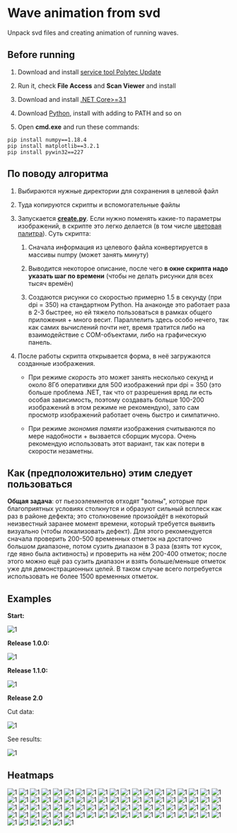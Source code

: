 # Wave animation from svd
Unpack svd files and creating animation of running waves.

## Before running

1. Download and install [service tool Polytec Update](http://swdownload.polytec.com/polyupdate/PolytecUpdateSetup.exe)

2. Run it, check **File Access** and **Scan Viewer** and install

3. Download and install [.NET Core>=3.1](https://dotnet.microsoft.com/download)

3. Download [Python](https://www.python.org/downloads/), install with adding to PATH and so on

4. Open **cmd.exe** and run these commands:

```
pip install numpy==1.18.4
pip install matplotlib==3.2.1
pip install pywin32==227
```


## По поводу алгоритма

1. Выбираются нужные директории для сохранения в целевой файл

2. Туда копируются скрипты и вспомогательные файлы

3. Запускается [**create.py**](https://github.com/PasaOpasen/Wave-animation-from-svd/blob/master/target/create.py). Если нужно поменять какие-то параметры изображений, в скрипте это легко делается (в том числе [цветовая палитра](https://matplotlib.org/3.2.1/tutorials/colors/colormaps.html)). Суть скрипта:
  
    1. Сначала информация из целевого файла конвертируется в массивы numpy (может занять минуту)
  
    2. Выводится некоторое описание, после чего **в окне скрипта надо указать шаг по времени** (чтобы не делать рисунки для всех тысяч времён)
  
    3. Создаются рисунки со скоростью примерно 1.5 в секунду (при dpi = 350) на стандартном Python. На анаконде это работает раза в 2-3 быстрее, но ей тяжело пользоваться в рамках общего приложения + много весит. Параллелить здесь особо нечего, так как самих вычислений почти нет, время тратится либо на взаимодействие с COM-объектами, либо на графическую панель.

4. После работы скрипта открывается форма, в неё загружаются созданные изображения. 

    * При режиме *скорость* это может занять несколько секунд и около 8Гб оперативки для 500 изображений при dpi = 350 (это больше проблема .NET, так что от разрешения вряд ли есть особая зависимость, поэтому создавать больше 100-200 изображений в этом режиме не рекомендую), зато сам просмотр изображений работает очень быстро и симпатично. 
  
    * При режиме *экономия памяти* изображения считываются по мере надобности + вызвается сборщик мусора. Очень рекомендую использовать этот вариант, так как потери в скорости незаметны.

## Как (предположительно) этим следует пользоваться

**Общая задача**: от пьезоэлементов отходят "волны", которые при благоприятных условиях столкнутся и образуют сильный всплеск как раз в районе дефекта; это столкновение произойдёт в некоторый неизвестный заранее момент времени, который требуется выявить визуально (чтобы локализовать дефект). Для этого рекомендуется сначала проверить 200-500 временных отметок на достаточно большом диапазоне, потом сузить диапазон в 3 раза (взять тот кусок, где явно была активность) и проверить на нём 200-400 отметок; после этого можно ещё раз сузить диапазон и взять больше/меньше отметок уже для демонстрационных целей. В таком случае всего потребуется использовать не более 1500 временных отметок.

## Examples

**Start:**

![1](https://github.com/PasaOpasen/Wave-animation-from-svd/blob/master/gifs/start.gif)

**Release 1.0.0:**

![1](https://github.com/PasaOpasen/Wave-animation-from-svd/blob/master/gifs/result.gif)

**Release 1.1.0:**

![1](https://github.com/PasaOpasen/Wave-animation-from-svd/blob/master/gifs/result2.gif)

**Release 2.0**

Cut data:

![1](https://github.com/PasaOpasen/Wave-animation-from-svd..)

See results:

![1](https://github.com/PasaOpasen/Wave-animation-from-svd..)

## Heatmaps

![1](https://github.com/PasaOpasen/Wave-animation-from-svd/blob/master/images/cmap%20%3D%20viridis.png)
![1](https://github.com/PasaOpasen/Wave-animation-from-svd/blob/master/images/cmap%20%3D%20plasma.png)
![1](https://github.com/PasaOpasen/Wave-animation-from-svd/blob/master/images/cmap%20%3D%20inferno.png)
![1](https://github.com/PasaOpasen/Wave-animation-from-svd/blob/master/images/cmap%20%3D%20magma.png)
![1](https://github.com/PasaOpasen/Wave-animation-from-svd/blob/master/images/cmap%20%3D%20cividis.png)
![1](https://github.com/PasaOpasen/Wave-animation-from-svd/blob/master/images/cmap%20%3D%20Greys.png)
![1](https://github.com/PasaOpasen/Wave-animation-from-svd/blob/master/images/cmap%20%3D%20Purples.png)
![1](https://github.com/PasaOpasen/Wave-animation-from-svd/blob/master/images/cmap%20%3D%20Blues.png)
![1](https://github.com/PasaOpasen/Wave-animation-from-svd/blob/master/images/cmap%20%3D%20Greens.png)
![1](https://github.com/PasaOpasen/Wave-animation-from-svd/blob/master/images/cmap%20%3D%20Oranges.png)
![1](https://github.com/PasaOpasen/Wave-animation-from-svd/blob/master/images/cmap%20%3D%20Reds.png)
![1](https://github.com/PasaOpasen/Wave-animation-from-svd/blob/master/images/cmap%20%3D%20YlOrBr.png)
![1](https://github.com/PasaOpasen/Wave-animation-from-svd/blob/master/images/cmap%20%3D%20YlOrRd.png)
![1](https://github.com/PasaOpasen/Wave-animation-from-svd/blob/master/images/cmap%20%3D%20OrRd.png)
![1](https://github.com/PasaOpasen/Wave-animation-from-svd/blob/master/images/cmap%20%3D%20PuRd.png)
![1](https://github.com/PasaOpasen/Wave-animation-from-svd/blob/master/images/cmap%20%3D%20RdPu.png)
![1](https://github.com/PasaOpasen/Wave-animation-from-svd/blob/master/images/cmap%20%3D%20BuPu.png)
![1](https://github.com/PasaOpasen/Wave-animation-from-svd/blob/master/images/cmap%20%3D%20GnBu.png)
![1](https://github.com/PasaOpasen/Wave-animation-from-svd/blob/master/images/cmap%20%3D%20PuBu.png)
![1](https://github.com/PasaOpasen/Wave-animation-from-svd/blob/master/images/cmap%20%3D%20YlGnBu.png)
![1](https://github.com/PasaOpasen/Wave-animation-from-svd/blob/master/images/cmap%20%3D%20PuBuGn.png)
![1](https://github.com/PasaOpasen/Wave-animation-from-svd/blob/master/images/cmap%20%3D%20BuGn.png)
![1](https://github.com/PasaOpasen/Wave-animation-from-svd/blob/master/images/cmap%20%3D%20YlGn.png)
![1](https://github.com/PasaOpasen/Wave-animation-from-svd/blob/master/images/cmap%20%3D%20binary.png)
![1](https://github.com/PasaOpasen/Wave-animation-from-svd/blob/master/images/cmap%20%3D%20gist_yarg.png)
![1](https://github.com/PasaOpasen/Wave-animation-from-svd/blob/master/images/cmap%20%3D%20gist_gray.png)
![1](https://github.com/PasaOpasen/Wave-animation-from-svd/blob/master/images/cmap%20%3D%20gray.png)
![1](https://github.com/PasaOpasen/Wave-animation-from-svd/blob/master/images/cmap%20%3D%20bone.png)
![1](https://github.com/PasaOpasen/Wave-animation-from-svd/blob/master/images/cmap%20%3D%20pink.png)
![1](https://github.com/PasaOpasen/Wave-animation-from-svd/blob/master/images/cmap%20%3D%20spring.png)
![1](https://github.com/PasaOpasen/Wave-animation-from-svd/blob/master/images/cmap%20%3D%20summer.png)
![1](https://github.com/PasaOpasen/Wave-animation-from-svd/blob/master/images/cmap%20%3D%20autumn.png)
![1](https://github.com/PasaOpasen/Wave-animation-from-svd/blob/master/images/cmap%20%3D%20winter.png)
![1](https://github.com/PasaOpasen/Wave-animation-from-svd/blob/master/images/cmap%20%3D%20cool.png)
![1](https://github.com/PasaOpasen/Wave-animation-from-svd/blob/master/images/cmap%20%3D%20Wistia.png)
![1](https://github.com/PasaOpasen/Wave-animation-from-svd/blob/master/images/cmap%20%3D%20hot.png)
![1](https://github.com/PasaOpasen/Wave-animation-from-svd/blob/master/images/cmap%20%3D%20afmhot.png)
![1](https://github.com/PasaOpasen/Wave-animation-from-svd/blob/master/images/cmap%20%3D%20gist_heat.png)
![1](https://github.com/PasaOpasen/Wave-animation-from-svd/blob/master/images/cmap%20%3D%20copper.png)
![1](https://github.com/PasaOpasen/Wave-animation-from-svd/blob/master/images/cmap%20%3D%20PiYG.png)
![1](https://github.com/PasaOpasen/Wave-animation-from-svd/blob/master/images/cmap%20%3D%20PRGn.png)
![1](https://github.com/PasaOpasen/Wave-animation-from-svd/blob/master/images/cmap%20%3D%20BrBG.png)
![1](https://github.com/PasaOpasen/Wave-animation-from-svd/blob/master/images/cmap%20%3D%20PuOr.png)
![1](https://github.com/PasaOpasen/Wave-animation-from-svd/blob/master/images/cmap%20%3D%20RdGy.png)
![1](https://github.com/PasaOpasen/Wave-animation-from-svd/blob/master/images/cmap%20%3D%20RdBu.png)
![1](https://github.com/PasaOpasen/Wave-animation-from-svd/blob/master/images/cmap%20%3D%20RdYlBu.png)
![1](https://github.com/PasaOpasen/Wave-animation-from-svd/blob/master/images/cmap%20%3D%20RdYlGn.png)
![1](https://github.com/PasaOpasen/Wave-animation-from-svd/blob/master/images/cmap%20%3D%20Spectral.png)
![1](https://github.com/PasaOpasen/Wave-animation-from-svd/blob/master/images/cmap%20%3D%20coolwarm.png)
![1](https://github.com/PasaOpasen/Wave-animation-from-svd/blob/master/images/cmap%20%3D%20bwr.png)
![1](https://github.com/PasaOpasen/Wave-animation-from-svd/blob/master/images/cmap%20%3D%20seismic.png)
![1](https://github.com/PasaOpasen/Wave-animation-from-svd/blob/master/images/cmap%20%3D%20twilight.png)
![1](https://github.com/PasaOpasen/Wave-animation-from-svd/blob/master/images/cmap%20%3D%20twilight_shifted.png)
![1](https://github.com/PasaOpasen/Wave-animation-from-svd/blob/master/images/cmap%20%3D%20hsv.png)
![1](https://github.com/PasaOpasen/Wave-animation-from-svd/blob/master/images/cmap%20%3D%20Pastel1.png)
![1](https://github.com/PasaOpasen/Wave-animation-from-svd/blob/master/images/cmap%20%3D%20Pastel2.png)
![1](https://github.com/PasaOpasen/Wave-animation-from-svd/blob/master/images/cmap%20%3D%20Paired.png)
![1](https://github.com/PasaOpasen/Wave-animation-from-svd/blob/master/images/cmap%20%3D%20Accent.png)
![1](https://github.com/PasaOpasen/Wave-animation-from-svd/blob/master/images/cmap%20%3D%20Dark2.png)
![1](https://github.com/PasaOpasen/Wave-animation-from-svd/blob/master/images/cmap%20%3D%20Set1.png)
![1](https://github.com/PasaOpasen/Wave-animation-from-svd/blob/master/images/cmap%20%3D%20Set2.png)
![1](https://github.com/PasaOpasen/Wave-animation-from-svd/blob/master/images/cmap%20%3D%20Set3.png)
![1](https://github.com/PasaOpasen/Wave-animation-from-svd/blob/master/images/cmap%20%3D%20tab10.png)
![1](https://github.com/PasaOpasen/Wave-animation-from-svd/blob/master/images/cmap%20%3D%20tab20.png)
![1](https://github.com/PasaOpasen/Wave-animation-from-svd/blob/master/images/cmap%20%3D%20tab20b.png)
![1](https://github.com/PasaOpasen/Wave-animation-from-svd/blob/master/images/cmap%20%3D%20tab20c.png)
![1](https://github.com/PasaOpasen/Wave-animation-from-svd/blob/master/images/cmap%20%3D%20flag.png)
![1](https://github.com/PasaOpasen/Wave-animation-from-svd/blob/master/images/cmap%20%3D%20prism.png)
![1](https://github.com/PasaOpasen/Wave-animation-from-svd/blob/master/images/cmap%20%3D%20ocean.png)
![1](https://github.com/PasaOpasen/Wave-animation-from-svd/blob/master/images/cmap%20%3D%20gist_earth.png)
![1](https://github.com/PasaOpasen/Wave-animation-from-svd/blob/master/images/cmap%20%3D%20terrain.png)
![1](https://github.com/PasaOpasen/Wave-animation-from-svd/blob/master/images/cmap%20%3D%20gist_stern.png)
![1](https://github.com/PasaOpasen/Wave-animation-from-svd/blob/master/images/cmap%20%3D%20gnuplot.png)
![1](https://github.com/PasaOpasen/Wave-animation-from-svd/blob/master/images/cmap%20%3D%20gnuplot2.png)
![1](https://github.com/PasaOpasen/Wave-animation-from-svd/blob/master/images/cmap%20%3D%20CMRmap.png)
![1](https://github.com/PasaOpasen/Wave-animation-from-svd/blob/master/images/cmap%20%3D%20cubehelix.png)
![1](https://github.com/PasaOpasen/Wave-animation-from-svd/blob/master/images/cmap%20%3D%20brg.png)
![1](https://github.com/PasaOpasen/Wave-animation-from-svd/blob/master/images/cmap%20%3D%20gist_rainbow.png)
![1](https://github.com/PasaOpasen/Wave-animation-from-svd/blob/master/images/cmap%20%3D%20rainbow.png)
![1](https://github.com/PasaOpasen/Wave-animation-from-svd/blob/master/images/cmap%20%3D%20jet.png)
![1](https://github.com/PasaOpasen/Wave-animation-from-svd/blob/master/images/cmap%20%3D%20nipy_spectral.png)
![1](https://github.com/PasaOpasen/Wave-animation-from-svd/blob/master/images/cmap%20%3D%20gist_ncar.png)










